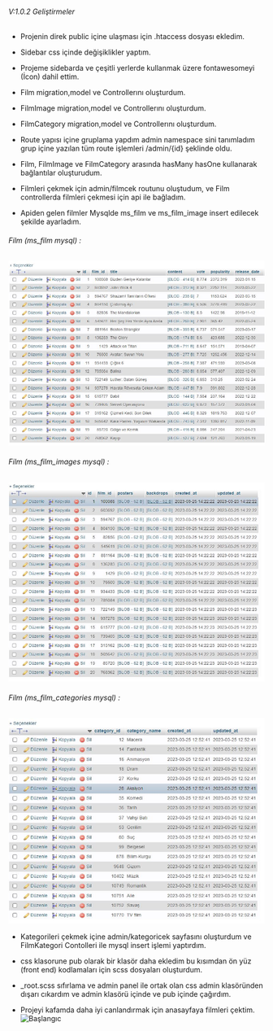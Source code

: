 ###### V:1.0.2 Geliştirmeler
- Projenin direk public içine ulaşması için .htaccess dosyası ekledim.
- Sidebar css içinde değişiklikler yaptım.
- Projeme sidebarda ve çeşitli yerlerde kullanmak üzere fontawesomeyi (İcon) dahil ettim. 

- Film migration,model ve Controllerını oluşturdum.
- FilmImage migration,model ve Controllerını oluşturdum.
- FilmCategory migration,model ve Controllerını oluşturdum.

- Route yapısı içine gruplama yapdım admin namespace sini tanımladım grup içine yazılan tüm route işlemleri /admin/{id} şeklinde oldu.

- Film, FilmImage ve FilmCategory arasında hasMany hasOne kullanarak bağlantılar oluşturudum.
- Filmleri çekmek için admin/filmcek routunu oluştudum, ve Film controllerda filmleri çekmesi için api ile bağladım.
- Apiden gelen filmler Mysqlde ms_film ve ms_film_image insert edilecek şekilde ayarladım.

######  Film (ms_film mysql) :
![film mysql tablosu](./images/db/film.JPG)

######  Film (ms_film_images mysql) :
![film resimleri mysql tablosu](./images/db/filmimages.JPG)

######  Film (ms_film_categories mysql) :
![film kategorileri mysql tablosu](./images/db/kategori.JPG)

- Kategorileri çekmek içine admin/kategoricek sayfasını oluşturdum ve FilmKategori Contolleri ile mysql insert işlemi yaptırdım.

- css klasorune pub olarak bir klasör daha ekledim bu kısımdan ön yüz (front end) kodlamaları için scss dosyaları oluşturdum.
- _root.scss sıfırlama ve admin panel ile ortak olan css admin klasöründen dışarı cıkardım ve admin klasörü içinde ve pub içinde çağırdım.

- Projeyi kafamda daha iyi canlandırmak için anasayfaya filmleri çektim.
![Başlangıc](./images/db/main.JPG)